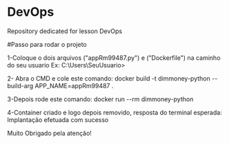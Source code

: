 # DevOps
Repository dedicated for lesson DevOps

#Passo para rodar o projeto

1-Coloque o dois arquivos ("appRm99487.py") e ("Dockerfile") na caminho do seu usuario Ex: C:\Users\SeuUsuario>



2- Abra o CMD e cole este comando: docker build -t dimmoney-python --build-arg APP_NAME=appRm99487 .


3-Depois rode este comando: docker run --rm dimmoney-python 

4-Container criado e logo depois removido, resposta do terminal esperada:
Implantação efetuada com sucesso


Muito Obrigado pela atenção!
